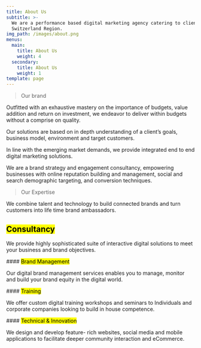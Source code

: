 ```yaml
---
title: About Us
subtitle: >-
  We are a performance based digital marketing agency catering to clients in the
  Switzerland Region.
img_path: /images/about.png
menus:
  main:
    title: About Us
    weight: 4
  secondary:
    title: About Us
    weight: 1
template: page
---
```

> Our brand

Outfitted with an exhaustive mastery on the importance of budgets, value addition  and  return on investment, we endeavor to deliver within budgets without a  comprise on quality.

Our solutions are based on in depth understanding of a client’s goals, business model,  environment and target customers.

In line with the emerging market demands, we provide integrated end  to end digital  marketing solutions.

We are a brand strategy and engagement consultancy, empowering businesses with  online reputation building and management, social and search demographic targeting,  and conversion techniques.

> Our Expertise

We combine talent and technology to build connected brands and  turn customers into life time brand ambassadors.

## <mark>Consultancy</mark>

We provide highly sophisticated  suite of interactive digital  solutions to meet your business  and brand objectives.

\#### <mark>Brand Management</mark>

Our digital brand management  services enables you to manage,  monitor and build your brand  equity in the digital world.

\#### <mark>Training</mark>

We offer custom digital training  workshops and seminars to  Individuals and corporate  companies looking to build in  house competence.

\#### <mark>Technical & Innovation</mark>

We design and develop feature-  rich websites, social media and  mobile applications to facilitate  deeper community interaction and  eCommerce.

